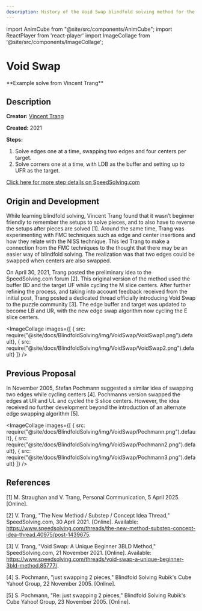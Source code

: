 ```yaml
---
description: History of the Void Swap blindfold solving method for the Rubik's Cube.
---
```


import AnimCube from "@site/src/components/AnimCube";
import ReactPlayer from 'react-player'
import ImageCollage from '@site/src/components/ImageCollage';

# Void Swap

<AnimCube params="config=../../ReconstructionConfig.txt &initmove=U' D B R' B U' D2 F' L2 D B2 L2 U' F2 L2 U D2 L2 F2 R&move={Scramble: U' D B R' B U' D2 F' L2 D B2 L2 U' F2 L2 U D2 L2 F2 R}{Special case: M' S' M2 S M'}M' S' M2 S M'.{RB: R2' F' U' (R' F2 R2 E' R' S' R' F2 R S) U F R2}R2' F' U' (R' F2 R2 E' R' S' R' F2 R S) U F R2.{LU: U' F R (R' F2 R2 E' R' S' R' F2 R S) R' F' U}U' F R (R' F2 R2 E' R' S' R' F2 R S) R' F' U.{FL: F2 R (R' F2 R2 E' R' S' R' F2 R S) R' F2}F2 R (R' F2 R2 E' R' S' R' F2 R S) R' F2.{UR: (R' F2 R2 E' R' S' R' F2 R S)}(R' F2 R2 E' R' S' R' F2 R S).{RU: U F R (R' F2 R2 E' R' S' R' F2 R S) R' F' U'}U F R (R' F2 R2 E' R' S' R' F2 R S) R' F' U'.{UB: U (R' F2 R2 E' R' S' R' F2 R S) U'}U (R' F2 R2 E' R' S' R' F2 R S) U'.{FR: R (R' F2 R2 E' R' S' R' F2 R S) R'}R (R' F2 R2 E' R' S' R' F2 R S) R'.{DB: D' R2 (R' F2 R2 E' R' S' R' F2 R S) R2 D}D' R2 (R' F2 R2 E' R' S' R' F2 R S) R2 D.{LD: D2 R2 (R' F2 R2 E' R' S' R' F2 R S) R2 D2}D2 R2 (R' F2 R2 E' R' S' R' F2 R S) R2 D2.{FD: F' R (R' F2 R2 E' R' S' R' F2 R S) R' F}F' R (R' F2 R2 E' R' S' R' F2 R S) R' F.{UF: U' (R' F2 R2 E' R' S' R' F2 R S) U}U' (R' F2 R2 E' R' S' R' F2 R S) U.{RD: R F' U' (R' F2 R2 E' R' S' R' F2 R S) U F R'}R F' U' (R' F2 R2 E' R' S' R' F2 R S) U F R'.{UB: U (R' F2 R2 E' R' S' R' F2 R S) U'}U (R' F2 R2 E' R' S' R' F2 R S) U'.{DB: D' R2 (R' F2 R2 E' R' S' R' F2 R S) R2 D}D' R2 (R' F2 R2 E' R' S' R' F2 R S) R2 D.{UBR: U (R B R' U2' r U' r B r2' U2') U'}U (R B R' U2' r U' r B r2' U2') U'.{FLU: F2 R (R B R' U2' r U' r B r2' U2') R' F2}F2 R (R B R' U2' r U' r B r2' U2') R' F2.{DLF: F2 (R B R' U2' r U' r B r2' U2') F2}F2 (R B R' U2' r U' r B r2' U2') F2.{FUR: R U (R B R' U2' r U' r B r2' U2') U' R'}R U (R B R' U2' r U' r B r2' U2') U' R'.{LBU: U R' (R B R' U2' r U' r B r2' U2') R U'}U R' (R B R' U2' r U' r B r2' U2') R U'.{DRB: R2 (R B R' U2' r U' r B r2' U2') R2}R2 (R B R' U2' r U' r B r2' U2') R2.{DFR: R2 U (R B R' U2' r U' r B r2' U2') U' R2}R2 U (R B R' U2' r U' r B r2' U2') U' R2" width="600px" height="400px" />
**Example solve from Vincent Trang**

## Description

**Creator:** [Vincent Trang](CubingContributors/MethodDevelopers.md#trang-vincent-trangium)

**Created:** 2021

**Steps:**

1. Solve edges one at a time, swapping two edges and four centers per target.
2. Solve corners one at a time, with LDB as the buffer and setting up to UFR as the target.

[Click here for more step details on SpeedSolving.com](https://www.speedsolving.com/threads/void-swap-a-unique-beginner-3bld-method.85777/)

## Origin and Development

While learning blindfold solving, Vincent Trang found that it wasn’t beginner friendly to remember the setups to solve pieces, and to also have to reverse the setups after pieces are solved [1]. Around the same time, Trang was experimenting with FMC techniques such as edge and center insertions and how they relate with the NISS technique. This led Trang to make a connection from the FMC techniques to the thought that there may be an easier way of blindfold solving. The realization was that two edges could be swapped when centers are also swapped.

On April 30, 2021, Trang posted the preliminary idea to the SpeedSolving.com forum [2]. This original version of the method used the buffer BD and the target UF while cycling the M slice centers. After further refining the process, and taking into account feedback received from the initial post, Trang posted a dedicated thread officially introducing Void Swap to the puzzle community [3]. The edge buffer and target was updated to become LB and UR, with the new edge swap algorithm now cycling the E slice centers.

<ImageCollage
images={[
{ src: require("@site/docs/BlindfoldSolving/img/VoidSwap/VoidSwap1.png").default},
{ src: require("@site/docs/BlindfoldSolving/img/VoidSwap/VoidSwap2.png").default}
]}
/>

## Previous Proposal

In November 2005, Stefan Pochmann suggested a similar idea of swapping two edges while cycling centers [4]. Pochmanns version swapped the edges at UR and UL and cycled the S slice centers. However, the idea received no further development beyond the introduction of an alternate edge swapping algorithm [5].

<ImageCollage
images={[
{ src: require("@site/docs/BlindfoldSolving/img/VoidSwap/Pochmann.png").default},
{ src: require("@site/docs/BlindfoldSolving/img/VoidSwap/Pochmann2.png").default},
{ src: require("@site/docs/BlindfoldSolving/img/VoidSwap/Pochmann3.png").default}
]}
/>

## References

[1] M. Straughan and V. Trang, Personal Communication, 5 April 2025. [Online].

[2] V. Trang, "The New Method / Substep / Concept Idea Thread," SpeedSolving.com, 30 April 2021. [Online]. Available: https://www.speedsolving.com/threads/the-new-method-substep-concept-idea-thread.40975/post-1439675.

[3] V. Trang, "Void Swap: A Unique Beginner 3BLD Method," SpeedSolving.com, 21 November 2021. [Online]. Available: https://www.speedsolving.com/threads/void-swap-a-unique-beginner-3bld-method.85777/.

[4] S. Pochmann, "just swapping 2 pieces," Blindfold Solving Rubik's Cube Yahoo! Group, 22 November 2005. [Online].

[5] S. Pochmann, "Re: just swapping 2 pieces," Blindfold Solving Rubik's Cube Yahoo! Group, 23 November 2005. [Online].
